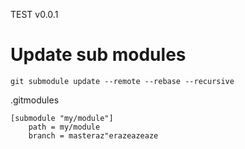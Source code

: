 TEST v0.0.1

# Update sub modules
```
git submodule update --remote --rebase --recursive
```

.gitmodules
```
[submodule "my/module"]
	path = my/module
	branch = masteraz"erazeazeaze
```
